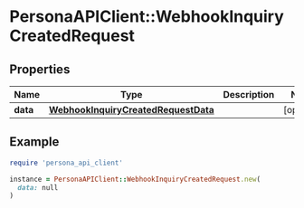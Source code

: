 # PersonaAPIClient::WebhookInquiryCreatedRequest

## Properties

| Name | Type | Description | Notes |
| ---- | ---- | ----------- | ----- |
| **data** | [**WebhookInquiryCreatedRequestData**](WebhookInquiryCreatedRequestData.md) |  | [optional] |

## Example

```ruby
require 'persona_api_client'

instance = PersonaAPIClient::WebhookInquiryCreatedRequest.new(
  data: null
)
```

